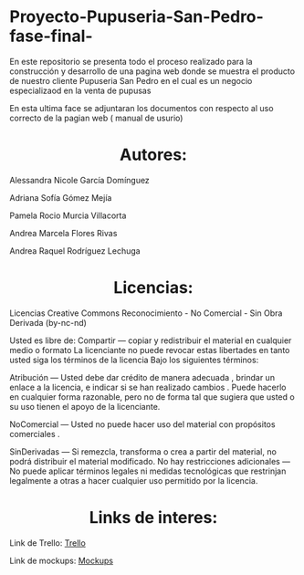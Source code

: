 # Proyecto-Pupuseria-San-Pedro-fase-final-
En este repositorio se presenta todo el proceso realizado para la construcción y desarrollo de una pagina web donde se muestra el producto de nuestro cliente Pupuseria San Pedro en el cual es un negocio especializaod en la venta de pupusas

En esta ultima face se adjuntaran los documentos con respecto al uso correcto de la pagian web ( manual de usurio) 


<h1 align="center"> Autores: </h1>

Alessandra Nicole García Domínguez

Adriana Sofía Gómez Mejía 

Pamela Rocio Murcia Villacorta 

Andrea Marcela Flores Rivas 

Andrea Raquel Rodríguez Lechuga 

<h1 align="center"> Licencias:</h1>

Licencias Creative Commons 
Reconocimiento - No Comercial - Sin Obra Derivada (by-nc-nd)

Usted es libre de:
Compartir — copiar y redistribuir el material en cualquier medio o formato
La licenciante no puede revocar estas libertades en tanto usted siga los términos de la licencia
Bajo los siguientes términos:

Atribución — Usted debe dar crédito de manera adecuada , brindar un enlace a la licencia, e indicar si se han realizado cambios . Puede hacerlo en cualquier forma razonable, pero no de forma tal que sugiera que usted o su uso tienen el apoyo de la licenciante.

NoComercial — Usted no puede hacer uso del material con propósitos comerciales .

SinDerivadas — Si remezcla, transforma o crea a partir del material, no podrá distribuir el material modificado.
No hay restricciones adicionales — No puede aplicar términos legales ni medidas tecnológicas que restrinjan legalmente a otras a hacer cualquier uso permitido por la licencia.

<h1 align="center"> Links de interes:</h1>

Link de Trello: <a href="https://trello.com/invite/b/is6bGqMD/ATTI4d82c1813da6f0ace02adc5530006049ED46E1B1/mi-tablero-de-trello">Trello</a>


Link de mockups: <a href="https://www.figma.com/file/HF5oer7cLvSdKx3KYJVsLt/Pupuseria-San-Pedro?type=design&node-id=0-1&mode=design">Mockups</a>



